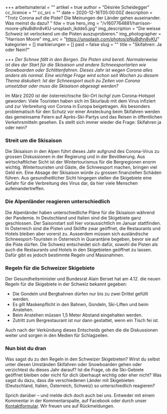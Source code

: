 +++
arbeitsmaterial = ""
artikel = true
author = "Désirée Scheidegger"
cc_licence = ""
cc_src = ""
date = 2020-12-16T05:00:00Z
description = "Trotz Corona auf die Piste? Die Meinungen der Länder gehen auseinander. Was meinst du dazu? "
fdw = true
hero_img = "/v1607764881/harrison-moore-pNuBdhn8vKU-unsplash_lkdde5.jpg"
img_description = "Die weisse Schweiz ist verlockend um die Pisten auszuprobieren."
img_photographer = "Harrison Moore"
img_src = "https://unsplash.com/photos/pNuBdhn8vKU"
kategorien = []
markierungen = []
paid = false
slug = ""
title = "Skifahren: Ja oder Nein?"

+++
_Der Schnee fällt in den Bergen. Die Pisten sind bereit. Normalerweise ist dies der Start für die Skisaison und andere Schneesportarten wie Snowboarden oder Schlittenfahren. Dieses Jahr ist wegen Corona alles anders als normal. Eine wichtige Frage wird schon seit Wochen zu diesem Thema diskutiert: Ist der Schneesport auch zu Zeiten von Corona umsetzbar oder muss die Skisaison abgesagt werden?_

Im März 2020 ist der österreichische Ski-Ort _Ischgl_ zum Corona-Hotspot geworden: Viele Touristen haben sich im Skiurlaub mit dem Virus infiziert und zur Verbreitung von Corona in Europa beigetragen. Als besonders problematisch für den Schutz vor einer Ansteckung beim Skifahren werden das gemeinsame Feiern auf Après-Ski-Partys und das Reisen in öffentlichen Verkehrsmitteln gesehen. Es stellt sich immer wieder die Frage: Skifahren ja oder nein?

### Streit um die Skisaison

Die Skisaison in den Alpen führt dieses Jahr aufgrund des Corona-Virus zu grossen Diskussionen in der Regierung und in der Bevölkerung. Aus wirtschaftlicher Sicht ist der Wintertourismus für die Bergregionen enorm wichtig. Wintertouristen und Gäste, die Schneesport machen, bringen viel Geld ein. Eine Absage der Skisaison würde zu grossen finanziellen Schäden führen. Aus gesundheitlicher Sicht hingegen stellen die Skigebiete eine Gefahr für die Verbreitung des Virus dar, da hier viele Menschen aufeinandertreffen.

### Die Alpenländer reagieren unterschiedlich

Die Alpenländer haben unterschiedliche Pläne für die Skisaison während der Pandemie. In Deutschland und Italien sind die Skigebiete ganz geschlossen. Der Saisonstart soll hier voraussichtlich im Januar stattfinden. In Österreich sind die Pisten und Skilifte zwar geöffnet, die Restaurants und Hotels bleiben aber vorerst zu. Ausserdem müssen sich ausländische Schneesport-Touristen in Österreich in Quarantäne begeben, bevor sie auf die Piste dürfen. Die Schweiz entscheidet sich dafür, sowohl die Pisten als auch die Restaurants und Hotels in den Skigebieten geöffnet zu lassen. Dafür gibt es jedoch bestimmte Regeln und Massnahmen.

### Regeln für die Schweizer Skigebiete

Der Gesundheitsminister und Bundesrat Alain Berset hat am 4.12. die neuen Regeln für die Skigebiete in der Schweiz bekannt gegeben:

* Die Gondeln und Bergbahnen dürfen nur bis zu zwei Drittel gefüllt werden.
* Es gilt Maskenpflicht in den Bahnen, Gondeln, Ski-Liften und beim Anstehen.
* Beim Anstehen müssen 1,5 Meter Abstand eingehalten werden.
* Zutritt zum Bergrestaurant ist nur dann gestattet, wenn ein Tisch fei ist.

Auch nach der Verkündung dieses Entscheids gehen die die Diskussionen weiter und sorgen in den Medien für Schlagzeilen.

### Nun bist du dran

Was sagst du zu den Regeln in den Schweizer Skigebieten? Wirst du selbst unter diesen Umständen Skifahren oder Snowboarden gehen oder verzichtest du dieses Jahr darauf? Ist die Frage, ob die Ski-Gebiete geöffnet bleiben oder nicht für dich überhaupt wichtig oder eher nicht? Was sagst du dazu, dass die verschiedenen Länder mit Skigebieten (Deutschland, Italien, Österreich, Schweiz) so unterschiedlich reagieren?

Sprich darüber – und melde dich doch auch bei uns. Entweder mit einem Kommentar in der Kommentarspalte, auf Facebook oder durch unser [Kontaktformular](https://www.chinderzytig.ch/kontakt/). Wir freuen uns auf Rückmeldungen.